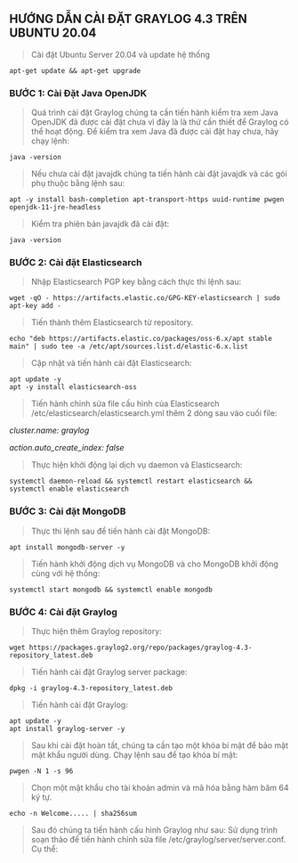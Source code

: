 ## HƯỚNG DẪN CÀI ĐẶT GRAYLOG 4.3 TRÊN UBUNTU 20.04

> Cài đặt Ubuntu Server 20.04 và update hệ thống

``` shell
apt-get update && apt-get upgrade
```

### BƯỚC 1: Cài Đặt Java OpenJDK

> Quá trình cài đặt Graylog chúng ta cần tiến hành kiểm tra xem Java OpenJDK đã được cài đặt chưa vì đây là là thứ cần thiết để Graylog có thể hoạt động.
Để kiểm tra xem Java đã được cài đặt hay chưa, hãy chạy lệnh:

``` shell
java -version
```
> Nếu chưa cài đặt javajdk chúng ta tiến hành cài đặt javajdk và các gói phụ thuộc bằng lệnh sau:

``` shell
apt -y install bash-completion apt-transport-https uuid-runtime pwgen openjdk-11-jre-headless
```
> Kiểm tra phiên bản javajdk đã cài đặt:

``` shell
java -version
```
### BƯỚC 2: Cài đặt Elasticsearch
> Nhập Elasticsearch PGP key bằng cách thực thi lệnh sau:
``` shell
wget -qO - https://artifacts.elastic.co/GPG-KEY-elasticsearch | sudo apt-key add -
```
>Tiến thành thêm Elasticsearch từ repository.

``` shell
echo "deb https://artifacts.elastic.co/packages/oss-6.x/apt stable main" | sudo tee -a /etc/apt/sources.list.d/elastic-6.x.list
```
> Cập nhật và tiến hành cài đặt Elasticsearch:

``` shell
apt update -y
apt -y install elasticsearch-oss
```

> Tiến hành chỉnh sửa file cấu hình của Elasticsearch /etc/elasticsearch/elasticsearch.yml thêm 2 dòng sau vào cuối file:

_cluster.name: graylog_

_action.auto_create_index: false_

> Thực hiện khởi động lại dịch vụ daemon và Elasticsearch:

``` shell
systemctl daemon-reload && systemctl restart elasticsearch && systemctl enable elasticsearch
```

### BƯỚC 3: Cài đặt MongoDB

> Thực thi lệnh sau để tiến hành cài đặt MongoDB:

``` shell
apt install mongodb-server -y
```
> Tiến hành khởi động dịch vụ MongoDB và cho MongoDB khởi động cùng với hệ thống:

``` shell
systemctl start mongodb && systemctl enable mongodb
```
### BƯỚC 4: Cài đặt Graylog

> Thực hiện thêm Graylog repository:

``` shell
wget https://packages.graylog2.org/repo/packages/graylog-4.3-repository_latest.deb
```
> Tiến hành cài đặt Graylog server package:

``` shell
dpkg -i graylog-4.3-repository_latest.deb
```
> Tiến hành cài đặt Graylog:

``` shell
apt update -y
apt install graylog-server -y
```
> Sau khi cài đặt hoàn tất, chúng ta cần tạo một khóa bí mật để bảo mật mật khẩu người dùng. Chạy lệnh sau để tạo khóa bí mật:

``` shell
pwgen -N 1 -s 96
```

> Chọn một mật khẩu cho tài khoản admin và mã hóa bằng hàm băm 64 ký tự.

``` shell
echo -n Welcome..... | sha256sum
```
> Sau đó chúng ta tiến hành cấu hình Graylog như sau:
Sử dụng trình soạn thảo để tiến hành chỉnh sửa file /etc/graylog/server/server.conf. Cụ thể:
